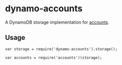 # dynamo-accounts

A DynamoDB storage implementation for [accounts](https://github.com/Ournet/node-accounts).

## Usage

```
var storage = require('dynamo-accounts').storage();

var accounts = require('accounts')(storage);

```
